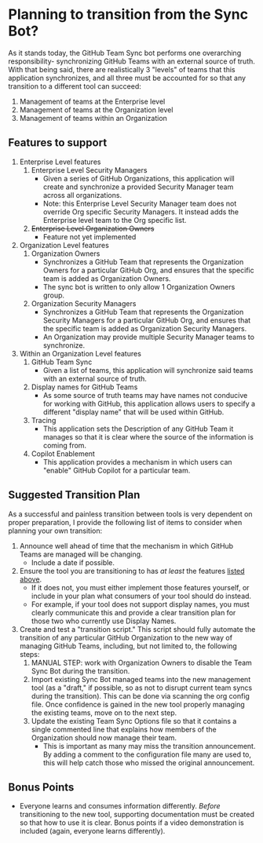 # Planning to transition from the Sync Bot?

As it stands today, the GitHub Team Sync bot performs one overarching responsibility- synchronizing GitHub Teams with an external source of truth. With that being said, there are realistically 3 "levels" of teams that this application synchronizes, and all three must be accounted for so that any transition to a different tool can succeed:

1. Management of teams at the Enterprise level
2. Management of teams at the Organization level
3. Management of teams within an Organization

## Features to support

1. Enterprise Level features
    1. Enterprise Level Security Managers
        * Given a series of GitHub Organizations, this application will create and synchronize a provided Security Manager team across all organizations.
        * Note: this Enterprise Level Security Manager team does not override Org specific Security Managers. It instead adds the Enterprise level team to the Org specific list.
    2. ~~Enterprise Level Organization Owners~~
        * Feature not yet implemented
2. Organization Level features
    1. Organization Owners
        * Synchronizes a GitHub Team that represents the Organization Owners for a particular GitHub Org, and ensures that the specific team is added as Organization Owners.
        * The sync bot is written to only allow 1 Organization Owners group.
    2. Organization Security Managers
        * Synchronizes a GitHub Team that represents the Organization Security Managers for a particular GitHub Org, and ensures that the specific team is added as Organization Security Managers.
        * An Organization may provide multiple Security Manager teams to synchronize.
3. Within an Organization Level features
    1. GitHub Team Sync
        * Given a list of teams, this application will synchronize said teams with an external source of truth.
    2. Display names for GitHub Teams
        * As some source of truth teams may have names not conducive for working with GitHub, this application allows users to specify a different "display name" that will be used within GitHub.
    3. Tracing
        * This application sets the Description of any GitHub Team it manages so that it is clear where the source of the information is coming from.
    4. Copilot Enablement
        * This application provides a mechanism in which users can "enable" GitHub Copilot for a particular team.

## Suggested Transition Plan

As a successful and painless transition between tools is very dependent on proper preparation, I provide the following list of items to consider when planning your own transition:

1. Announce well ahead of time that the mechanism in which GitHub Teams are managed will be changing. 
    * Include a date if possible.
2. Ensure the tool you are transitioning to has *at least* the features [listed above](#Features-to-support).
    * If it does not, you must either implement those features yourself, or include in your plan what consumers of your tool should do instead.
    * For example, if your tool does not support display names, you must clearly communicate this and provide a clear transition plan for those two who currently use Display Names.
3. Create and test a "transition script." This script should fully automate the transition of any particular GitHub Organization to the new way of managing GitHub Teams, including, but not limited to, the following steps:
    1. MANUAL STEP: work with Organization Owners to disable the Team Sync Bot during the transition.
    2. Import existing Sync Bot managed teams into the new management tool (as a "draft," if possible, so as not to disrupt current team syncs during the transition). This can be done via scanning the org config file. Once confidence is gained in the new tool properly managing the existing teams, move on to the next step.
    3. Update the existing Team Sync Options file so that it contains a single commented line that explains how members of the Organization should now manage their team.
        * This is important as many may miss the transition announcement. By adding a comment to the configuration file many are used to, this will help catch those who missed the original announcement.

## Bonus Points

* Everyone learns and consumes information differently. *Before* transitioning to the new tool, supporting documentation must be created so that how to use it is clear. Bonus points if a video demonstration is included (again, everyone learns differently).
    
